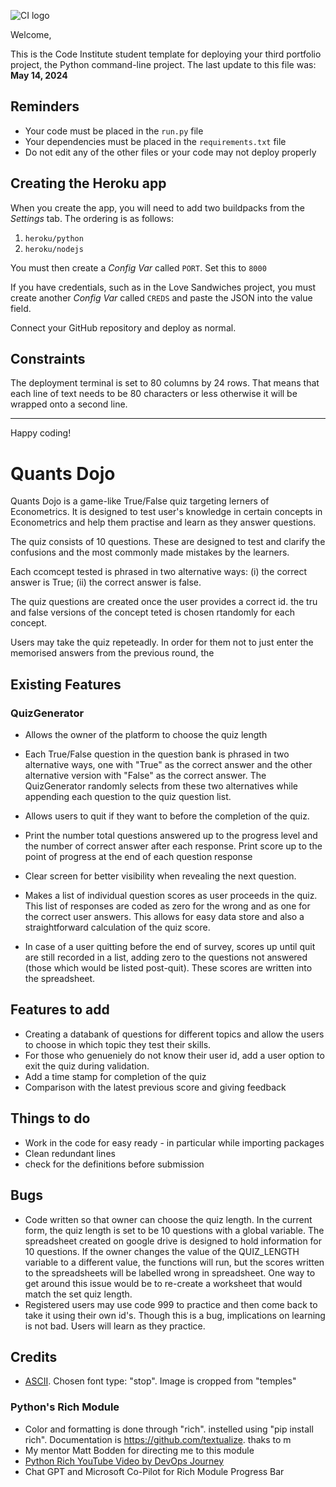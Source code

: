 ![CI logo](https://codeinstitute.s3.amazonaws.com/fullstack/ci_logo_small.png)

Welcome,

This is the Code Institute student template for deploying your third portfolio project, the Python command-line project. The last update to this file was: **May 14, 2024**

## Reminders

- Your code must be placed in the `run.py` file
- Your dependencies must be placed in the `requirements.txt` file
- Do not edit any of the other files or your code may not deploy properly

## Creating the Heroku app

When you create the app, you will need to add two buildpacks from the _Settings_ tab. The ordering is as follows:

1. `heroku/python`
2. `heroku/nodejs`

You must then create a _Config Var_ called `PORT`. Set this to `8000`

If you have credentials, such as in the Love Sandwiches project, you must create another _Config Var_ called `CREDS` and paste the JSON into the value field.

Connect your GitHub repository and deploy as normal.

## Constraints

The deployment terminal is set to 80 columns by 24 rows. That means that each line of text needs to be 80 characters or less otherwise it will be wrapped onto a second line.

---

Happy coding!

# Quants Dojo

Quants Dojo is a game-like True/False quiz targeting lerners of Econometrics. It is designed to test user's knowledge in certain concepts in Econometrics and help them practise and learn as they answer questions.   

The quiz consists of 10 questions. These are designed to test and clarify the confusions and the most commonly made mistakes by the learners.   

Each ccomcept tested is phrased in two alternative ways: (i) the correct answer is True; (ii) the correct answer is false. 

The quiz questions are created once the user provides a correct id. the tru and false versions of the concept teted is chosen rtandomly for each concept. 

Users may take the quiz repeteadly. In order for them not to just enter the memorised answers from the previous round, the 

## Existing Features

### QuizGenerator

- Allows the owner of the platform to choose the quiz length
- Each True/False question in the question bank is phrased in two alternative ways, one with "True" as the correct answer and the other alternative version with "False" as the correct answer. The QuizGenerator randomly selects from these two alternatives while appending each question to the quiz question list. 

- Allows users to quit if they want to before the completion of the quiz.
- Print the number total questions answered up to the progress level and the number of correct answer after each response. Print score up to the point of progress at the end of each question response
- Clear screen for better visibility when revealing the next question.
- Makes a list of individual question scores as user proceeds in the quiz. This list of responses are coded as zero for the wrong and as one for the correct user answers. This allows for easy data store and also a straightforward calculation of the quiz score. 
- In case of a user quitting before the end of survey, scores up until quit are still recorded in a list, adding zero to the questions not answered (those which would be listed post-quit). These scores are written into the spreadsheet.
  
## Features to add

- Creating a databank of questions for different topics and allow the users to choose in which topic they test their skills.
- For those who genueniely do not know their user id, add a user option to exit the quiz during validation.
- Add a time stamp for completion of the quiz
- Comparison with the latest previous score and giving feedback

## Things to do

- Work in the code for easy ready - in particular while importing packages
- Clean redundant lines
- check for the definitions before submission
    
## Bugs

- Code written so that owner can choose the quiz length. In the current form, the quiz length is set to be 10 questions with a global variable. The spreadsheet created on google drive is designed to hold information for 10 questions. If the owner changes the value of the QUIZ_LENGTH variable to a different value, the functions will run, but the scores written to the spreadsheets will be labelled wrong in spreadsheet. One way to get around this issue would be to re-create a worksheet that would match the set quiz length.
- Registered users may use code 999 to practice and then come back to take it using their own id's. Though this is a bug, implications on learning is not bad. Users will learn as they practice.  

## Credits

- [ASCII](https://ascii.co.uk). Chosen font type: "stop". Image is cropped from "temples"

### Python's Rich Module

- Color and formatting is done through "rich". instelled using "pip install rich". Documentation is https://github.com/textualize. thaks to m
- My mentor Matt Bodden for directing me to this module
- [Python Rich YouTube Video by DevOps Journey](https://www.youtube.com/watch?v=JrGFQp9njas)
- Chat GPT and Microsoft Co-Pilot for Rich Module Progress Bar
  